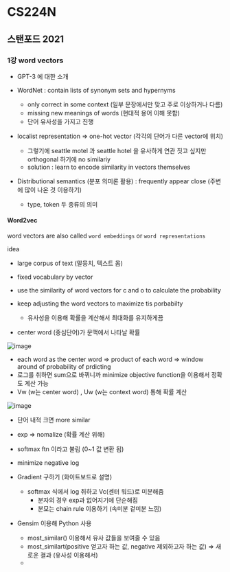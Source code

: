 # CS224N
## 스탠포드 2021

### 1강 word vectors

- GPT-3 에 대한 소개
- WordNet : contain lists of synonym sets and hypernyms
  - only correct in some context (일부 문장에서만 맞고 주로 이상하거나 다름)
  - missing new meanings of words (현대적 용어 이해 못함)
  - 단어 유사성을 가지고 진행

- localist representation => one-hot vector (각각의 단어가 다른 vector에 위치)
  - 그렇기에 seattle motel 과 seattle hotel 을 유사하게 연관 짓고 싶지만 orthogonal 하기에 no similariy
  - solution : learn to encode similarity in vectors themselves

- Distributional semantics (분포 의미론 활용) : frequently appear close (주변에 많이 나온 것 이용하기)
  - type, token 두 종류의 의미

#### Word2vec

word vectors are also called `word embeddings` or `word representations`

idea
  - large corpus of text (말뭉치, 텍스트 몸)
  - fixed vocabulary by vector
  - use the similarity of word vectors for c and o to calculate the probability
  - keep adjusting the word vectors to maximize tis porbabilty
    - 유사성을 이용해 확률을 계산해서 최대화를 유지하게끔

  - center word (중심단어)가 문맥에서 나타날 확률

![image](https://user-images.githubusercontent.com/108413432/209459824-18af8ece-fd67-4df1-a9fb-d43c55baab8c.png)
  - each word as the center word => product of each word => window around of probability of prdicting
  - 로그를 취하면 sum으로 바뀌니까 minimize objective function을 이용해서 정확도 계산 가능
  - Vw (w는 center word) , Uw (w는 context word) 통해 확률 계산

![image](https://user-images.githubusercontent.com/108413432/209459934-0008fd6d-ad60-497f-b088-a4949b0284cd.png)
  - 단어 내적 크면 more similar
  - exp => nomalize (확률 계산 위해)
  - softmax ftn 이라고 불림 (0~1 값 변환 됨)
  - minimize negative log

- Gradient 구하기 (화이트보드로 설명)
  - softmax 식에서 log 취하고 Vc(센터 워드)로 미분해줌
    - 분자의 경우 exp과 없어지기에 단순해짐
    - 분모는 chain rule 이용하기 (속미분 겉미분 느낌)

- Gensim 이용해 Python 사용
  - most_similar() 이용해서 유사 값들을 보여줄 수 있음
  - most_similart(positive 얻고자 하는 값, negative 제외하고자 하는 값) => 새로운 결과 (유사성 이용해서)
  - 
